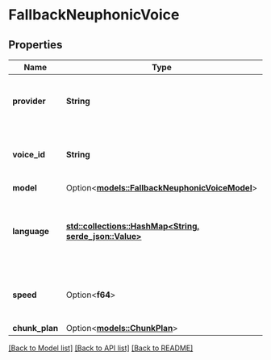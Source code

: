 # FallbackNeuphonicVoice

## Properties

Name | Type | Description | Notes
------------ | ------------- | ------------- | -------------
**provider** | **String** | This is the voice provider that will be used. | 
**voice_id** | **String** | This is the provider-specific ID that will be used. | 
**model** | Option<[**models::FallbackNeuphonicVoiceModel**](FallbackNeuphonicVoiceModel.md)> |  | [optional]
**language** | [**std::collections::HashMap<String, serde_json::Value>**](serde_json::Value.md) | This is the language (ISO 639-1) that is enforced for the model. | 
**speed** | Option<**f64**> | This is the speed multiplier that will be used. | [optional]
**chunk_plan** | Option<[**models::ChunkPlan**](ChunkPlan.md)> |  | [optional]

[[Back to Model list]](../README.md#documentation-for-models) [[Back to API list]](../README.md#documentation-for-api-endpoints) [[Back to README]](../README.md)


